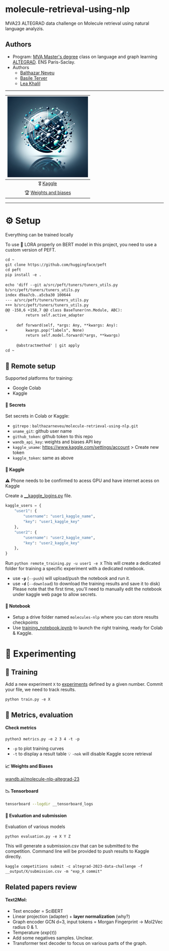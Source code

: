 # molecule-retrieval-using-nlp
MVA23 ALTEGRAD data challenge on Molecule retrieval using natural language analyzis.


## Authors
- Program: [MVA Master's degree](https://www.master-mva.com/) class on language and graph learning [ALTEGRAD](https://www.master-mva.com/cours/cat-advanced-learning-for-text-and-graph-data-altegrad/). ENS Paris-Saclay.
- Authors
    - [Balthazar Neveu](https://github.com/balthazarneveu)
    - [Basile Terver](https://github.com/Basile-Terv)
    - [Lea Khalil](https://github.com/lea-khalil)



-----

| ![](/report/figures/logo.png) |
|:-----:|
| :medal_military: [Kaggle](https://www.kaggle.com/competitions/altegrad-2023-data-challenge) |
| :trophy: [Weights and biases](https://wandb.ai/molecule-nlp-altegrad-23) |

------
# :gear: Setup
Everything can be trained locally


To use :parrot: LORA properly on BERT model in this project, you need to use a custom version of PEFT.

```
cd ~
git clone https://github.com/huggingface/peft
cd peft
pip install -e .

echo 'diff --git a/src/peft/tuners/tuners_utils.py b/src/peft/tuners/tuners_utils.py
index d9aa7cb..a5cba30 100644
--- a/src/peft/tuners/tuners_utils.py
+++ b/src/peft/tuners/tuners_utils.py
@@ -158,6 +158,7 @@ class BaseTuner(nn.Module, ABC):
         return self.active_adapter
 
     def forward(self, *args: Any, **kwargs: Any):
+        kwargs.pop("labels", None)
         return self.model.forward(*args, **kwargs)
 
     @abstractmethod' | git apply
cd ~
```

## :satellite: Remote setup
Supported platforms for training:
- Google Colab
- Kaggle

#### :key: Secrets
Set secrets in Colab or Kaggle: 
- `gitrepo` : `balthazarneveu/molecule-retrieval-using-nlp.git`
- `uname_git`: github user name
- `github_token`: github token to this repo
- `wandb_api_key`: weights and biases API key
- `kaggle_uname`: https://www.kaggle.com/settings/account > Create new token
- `kaggle_token`: same as above


#### :rocket: Kaggle

:warning: Phone needs to be confirmed to acess GPU and have internet acess on Kaggle


Create a [__kaggle_logins.py](/__kaggle_login.py) file.
```python
kaggle_users = {
    "user1": {
        "username": "user1_kaggle_name",
        "key": "user1_kaggle_key"
    },
    "user2": {
        "username": "user2_kaggle_name",
        "key": "user2_kaggle_key"
    },
}
```

Run `python remote_training.py -u user1 -e X`
This will create a dedicated folder for training a specific experiment with a dedicated notebook.
- use **`-p`** (`--push`) will upload/push the notebook and run it.
- use **`-d`** (`--download`) to download the training results and save it to disk)
Please note that the first time, you'll need to manually edit the notebook under kaggle web page to allow secrets.


#### :scroll: Notebook
- Setup a drive folder named `molecules-nlp` where you can store results checkpoints
- Use [training_notebook.ipynb](/training_notebook.ipynb) to launch the right training, ready for Colab & Kaggle.


# :toolbox: Experimenting
## :jigsaw: Training 
Add a new experiment `X` to [experiments](/experiments.py) defined by a given number.
Commit your file, we need to track results.
```shell
python train.py -e X
```



## :triangular_ruler: Metrics, evaluation
#### Check metrics


```
python3 metrics.py -e 2 3 4 -t -p
```
- `-p` to plot training curves
- `-t` to display a result table :bulb: `-nok` will disable Kaggle score retrieval

#### :chart_with_upwards_trend: Weights and Biases
[wandb.ai/molecule-nlp-altegrad-23](https://wandb.ai/molecule-nlp-altegrad-23)

#### :chart_with_downwards_trend: Tensorboard
```bash
tensorboard --logdir __tensorboard_logs
```
#### :rocket: Evaluation and submission
Evaluation of various models
```shell
python evaluation.py -e X Y Z
```
This will generate a submission.csv that can be submitted to the competition.
Command line will be provided to push results to Kaggle directly.


```shell
kaggle competitions submit -c altegrad-2023-data-challenge -f __output/X/submission.csv -m "exp_X commit"
```


## Related papers review
#### Text2Mol: 
- Text encoder = SciBERT
- Linear projection (adapter) + **layer normalization** (why?)
- Graph encoder GCN d=3, input tokens = Morgan Fingerprint -> Mol2Vec radius 0 & 1.
- Temperature ($exp (\tau)$)
- Add some negatives samples. Unclear.
- Transformer text decoder to focus on various parts of the graph.